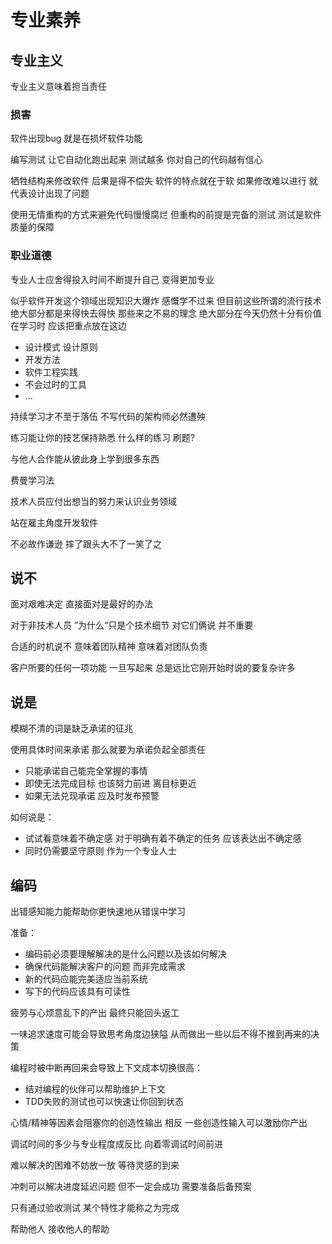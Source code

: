 # 专业素养

## 专业主义

专业主义意味着担当责任

### 损害

软件出现bug 就是在损坏软件功能

编写测试 让它自动化跑出起来 测试越多 你对自己的代码越有信心

牺牲结构来修改软件 后果是得不偿失 软件的特点就在于软 如果修改难以进行 就代表设计出现了问题

使用无情重构的方式来避免代码慢慢腐烂 但重构的前提是完备的测试 测试是软件质量的保障

### 职业道德

专业人士应舍得投入时间不断提升自己 变得更加专业

似乎软件开发这个领域出现知识大爆炸 感慨学不过来 但目前这些所谓的流行技术 绝大部分都是来得快去得快 那些来之不易的理念 绝大部分在今天仍然十分有价值 在学习时 应该把重点放在这边

- 设计模式 设计原则
- 开发方法
- 软件工程实践
- 不会过时的工具
- ...

持续学习才不至于落伍 不写代码的架构师必然遭殃

练习能让你的技艺保持熟悉 什么样的练习 刷题?

与他人合作能从彼此身上学到很多东西

费曼学习法

技术人员应付出想当的努力来认识业务领域

站在雇主角度开发软件

不必故作谦逊 摔了跟头大不了一笑了之

## 说不

面对艰难决定 直接面对是最好的办法

对于非技术人员 ”为什么“只是个技术细节 对它们俩说 并不重要

合适的时机说不 意味着团队精神 意味着对团队负责

客户所要的任何一项功能 一旦写起来 总是远比它刚开始时说的要复杂许多

## 说是

模糊不清的词是缺乏承诺的征兆

使用具体时间来承诺 那么就要为承诺负起全部责任

- 只能承诺自己能完全掌握的事情
- 即使无法完成目标 也该努力前进 离目标更近
- 如果无法兑现承诺 应及时发布预警

如何说是：

- 试试看意味着不确定感 对于明确有着不确定的任务 应该表达出不确定感
- 同时仍需要坚守原则 作为一个专业人士

## 编码

出错感知能力能帮助你更快速地从错误中学习

准备：

- 编码前必须要理解解决的是什么问题以及该如何解决
- 确保代码能解决客户的问题 而非完成需求
- 新的代码应能完美适应当前系统
- 写下的代码应该具有可读性

疲劳与心烦意乱下的产出 最终只能回头返工

一味追求速度可能会导致思考角度边狭隘 从而做出一些以后不得不推到再来的决策

编程时被中断再回来会导致上下文成本切换很高：

- 结对编程的伙伴可以帮助维护上下文
- TDD失败的测试也可以快速让你回到状态

心情/精神等因素会阻塞你的创造性输出 相反 一些创造性输入可以激励你产出

调试时间的多少与专业程度成反比 向着零调试时间前进

难以解决的困难不妨放一放 等待灵感的到来

冲刺可以解决进度延迟问题 但不一定会成功 需要准备后备预案

只有通过验收测试 某个特性才能称之为完成

帮助他人 接收他人的帮助
